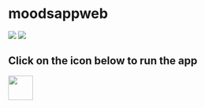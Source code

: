 # moodsappweb
<a href="https://travis-ci.org/rukundoeric/moodsappweb"><img src="https://travis-ci.org/rukundoeric/moodsappweb.svg?branch=develop"></a>
<a href="https://codeclimate.com/github/rukundoeric/moodsappweb/maintainability"><img src="https://api.codeclimate.com/v1/badges/d0db56214f8278b5171b/maintainability" /></a>

## Click on the icon below to run the app

<a href="https://moodsappwebapp.herokuapp.com/"><img width="50px" height="50px" src="https://s18955.pcdn.co/wp-content/uploads/2018/02/facebook-messenger-1.png"></a>

